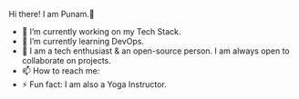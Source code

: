 Hi there! I am Punam.👋



- 🔭 I’m currently working on my Tech Stack.
- 🌱 I’m currently learning DevOps.
- 👯  I am a tech enthusiast & an open-source person. I am always open to collaborate on projects.
- 📫 How to reach me: 
- ⚡ Fun fact: I am also a Yoga Instructor.


